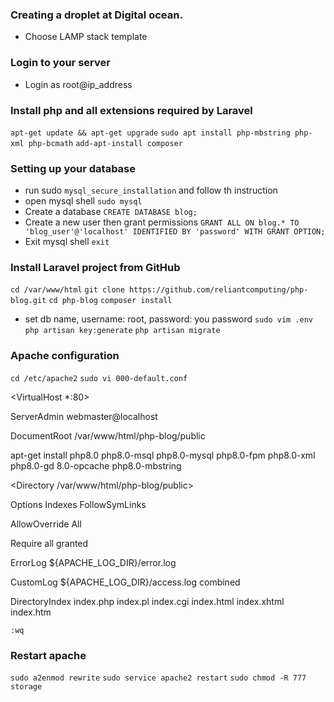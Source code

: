 ### Creating a droplet at Digital ocean.

-   Choose LAMP stack template

### Login to your server

-   Login as root@ip_address

### Install php and all extensions required by Laravel

`apt-get update && apt-get upgrade`
`sudo apt install php-mbstring php-xml php-bcmath`
`add-apt-install composer`

### Setting up your database

-   run sudo `mysql_secure_installation` and follow th instruction
-   open mysql shell
    `sudo mysql`
-   Create a database
    `CREATE DATABASE blog;`
-   Create a new user then grant permissions
    `GRANT ALL ON blog.* TO 'blog_user'@'localhost' IDENTIFIED BY 'password' WITH GRANT OPTION;`
-   Exit mysql shell
    `exit`

### Install Laravel project from GitHub

`cd /var/www/html`
`git clone https://github.com/reliantcomputing/php-blog.git`
`cd php-blog`
`composer install`

-   set db name, username: root, password: you password
    `sudo vim .env`
    `php artisan key:generate`
    `php artisan migrate`

### Apache configuration

`cd /etc/apache2`
`sudo vi 000-default.conf`

<VirtualHost \*:80>

ServerAdmin webmaster@localhost

DocumentRoot /var/www/html/php-blog/public

apt-get install php8.0 php8.0-msql php8.0-mysql php8.0-fpm php8.0-xml php8.0-gd 8.0-opcache php8.0-mbstring

<Directory /var/www/html/php-blog/public>

Options Indexes FollowSymLinks

AllowOverride All

Require all granted

</Directory>

ErrorLog ${APACHE_LOG_DIR}/error.log

CustomLog ${APACHE_LOG_DIR}/access.log combined

<IfModule mod_dir.c>

DirectoryIndex index.php index.pl index.cgi index.html index.xhtml index.htm

</IfModule>

</VirtualHost>

`:wq`

### Restart apache

`sudo a2enmod rewrite`
`sudo service apache2 restart`
`sudo chmod -R 777 storage`
